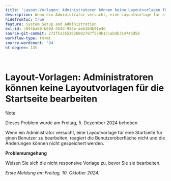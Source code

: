 ```yaml
---
title: 'Layout-Vorlagen: Administratoren können keine Layoutvorlagen für die Startseite bearbeiten'
description: Wenn ein Administrator versucht, eine Layoutvorlage für eine Startseite für einen Benutzer zu bearbeiten, reagiert die Benutzeroberfläche nicht und die Änderungen können nicht gespeichert werden.
hidefromtoc: true
feature: System Setup and Administration
exl-id: c044ba60-b69d-454d-934e-aeb104b91e4d
source-git-commit: 273f533553626082787f579b171ab4b314743d58
workflow-type: tm+mt
source-wordcount: '84'
ht-degree: 13%

---
```


# Layout-Vorlagen: Administratoren können keine Layoutvorlagen für die Startseite bearbeiten

>[!NOTE]
>
>Dieses Problem wurde am Freitag, 5. Dezember 2024 behoben.

Wenn ein Administrator versucht, eine Layoutvorlage für eine Startseite für einen Benutzer zu bearbeiten, reagiert die Benutzeroberfläche nicht und die Änderungen können nicht gespeichert werden.

**Problemumgehung**

Weisen Sie sich die nicht responsive Vorlage zu, bevor Sie sie bearbeiten.

_Erste Meldung am Freitag, 10. Oktober 2024._
